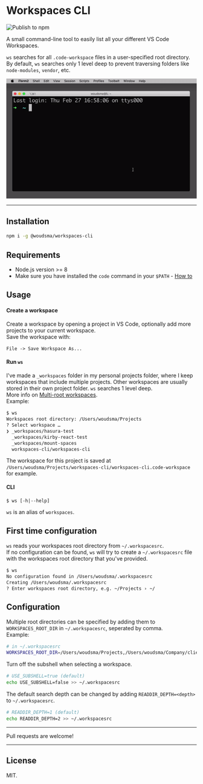 # Workspaces CLI  
![Publish to npm](https://github.com/woudsma/workspaces-cli/workflows/Publish%20to%20npm/badge.svg?branch=master)  

A small command-line tool to easily list all your different VS Code Workspaces.  

`ws` searches for all `.code-workspace` files in a user-specified root directory.  
By default, `ws` searches only 1 level deep to prevent traversing folders like `node-modules`, `vendor`, etc.

![workspaces-cli-demo](assets/workspace-cli-demo.gif)

---
## Installation  
```sh
npm i -g @woudsma/workspaces-cli
```

## Requirements  
- Node.js version >= 8
- Make sure you have installed the `code` command in your `$PATH` - [How to](https://code.visualstudio.com/docs/setup/mac#_launching-from-the-command-line)

## Usage  
#### Create a workspace
Create a workspace by opening a project in VS Code, optionally add more projects to your current workspace.  
Save the workspace with:  
```
File -> Save Workspace As...
```
#### Run `ws`
I've made a `_workspaces` folder in my personal projects folder, where I keep workspaces that include multiple projects. Other workspaces are usually stored in their own project folder. `ws` searches 1 level deep.  
More info on [Multi-root workspaces](https://github.com/microsoft/vscode-docs/blob/master/docs/editor/multi-root-workspaces.md).  
Example:
```
$ ws
Workspaces root directory: /Users/woudsma/Projects
? Select workspace …
❯ _workspaces/hasura-test
  _workspaces/kirby-react-test
  _workspaces/mount-spaces
  workspaces-cli/workspaces-cli
```
The workspace for this project is saved at `/Users/woudsma/Projects/workspaces-cli/workspaces-cli.code-workspace` for example.  

#### CLI
```
$ ws [-h|--help]
```
`ws` is an alias of `workspaces`.  

## First time configuration  
`ws` reads your workspaces root directory from `~/.workspacesrc`.  
If no configuration can be found, `ws` will try to create a `~/.workspacesrc` file with the workspaces root directory that you've provided.  
```
$ ws
No configuration found in /Users/woudsma/.workspacesrc
Creating /Users/woudsma/.workspacesrc
? Enter workspaces root directory, e.g. ~/Projects › ~/
```
## Configuration  
Multiple root directories can be specified by adding them to `WORKSPACES_ROOT_DIR` in `~/.workspacesrc`, seperated by comma.  
Example:
```sh
# in ~/.workspacesrc
WORKSPACES_ROOT_DIR=/Users/woudsma/Projects,/Users/woudsma/Company/clients
```

Turn off the subshell when selecting a workspace.
```sh
# USE_SUBSHELL=true (default)
echo USE_SUBSHELL=false >> ~/.workspacesrc
```
The default search depth can be changed by adding `READDIR_DEPTH=<depth>` to `~/.workspacesrc`.
```sh
# READDIR_DEPTH=1 (default)
echo READDIR_DEPTH=2 >> ~/.workspacesrc
```
---
Pull requests are welcome!

---
## License  

MIT.
